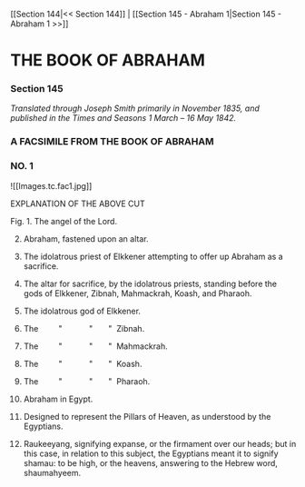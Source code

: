 [[Section 144|<< Section 144]]  |  [[Section 145 - Abraham 1|Section 145 - Abraham 1 >>]]

# THE BOOK OF ABRAHAM
### Section 145

*Translated through Joseph Smith primarily in November 1835, and published in the *Times and Seasons* 1 March – 16 May 1842.*

### A FACSIMILE FROM THE BOOK OF ABRAHAM
### NO. 1

![[Images.tc.fac1.jpg]]

EXPLANATION OF THE ABOVE CUT

Fig. 1. The angel of the Lord.

2. Abraham, fastened upon an altar.

3. The idolatrous priest of Elkkener attempting to offer up Abraham as a sacrifice.

4. The altar for sacrifice, by the idolatrous priests, standing before the gods of Elkkener, Zibnah, Mahmackrah, Koash, and Pharaoh.

5. The idolatrous god of Elkkener.

6. The         "            "       "  Zibnah.

7. The         "            "       "  Mahmackrah.

8. The         "            "       "  Koash.

9. The         "            "       "  Pharaoh.

10. Abraham in Egypt.

11. Designed to represent the Pillars of Heaven, as understood by the Egyptians.

12. Raukeeyang, signifying expanse, or the firmament over our heads; but in this case, in relation to this subject, the Egyptians meant it to signify shamau: to be high, or the heavens, answering to the Hebrew word, shaumahyeem.